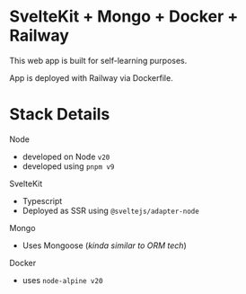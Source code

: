 # SvelteKit + Mongo + Docker + Railway

This web app is built for self-learning purposes.

App is deployed with Railway via Dockerfile.

# Stack Details

Node

-   developed on Node `v20`
-   developed using `pnpm v9`

SvelteKit

-   Typescript
-   Deployed as SSR using `@sveltejs/adapter-node`

Mongo

-   Uses Mongoose (_kinda similar to ORM tech_)

Docker

-   uses `node-alpine v20`
